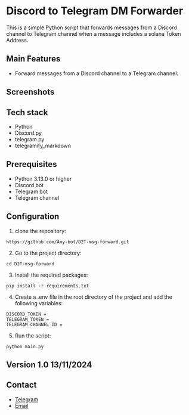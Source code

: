 # Discord to Telegram DM Forwarder

This is a simple Python script that forwards messages from a Discord channel to Telegram channel when a message includes a solana Token Address.

## Main Features

- Forward messages from a Discord channel to a Telegram channel.

## Screenshots

## Tech stack

- Python
- Discord.py
- telegram.py
- telegramify_markdown

## Prerequisites

- Python 3.13.0 or higher
- Discord bot
- Telegram bot
- Telegram channel

## Configuration

1. clone the repository:

```
https://github.com/Any-bot/D2T-msg-forward.git
```

2. Go to the project directory:

```
cd D2T-msg-forward
```

3. Install the required packages:

```
pip install -r requirements.txt
```

4. Create a .env file in the root directory of the project and add the following variables:

```
DISCORD_TOKEN =
TELEGRAM_TOKEN =
TELEGRAM_CHANNEL_ID =
```

5. Run the script:

```
python main.py
```

## Version 1.0 13/11/2024

## Contact

- [Telegram](https://t.me/crypto_0614)
- [Email](mailto:pleasebugmenot.dev@gmail.com)
